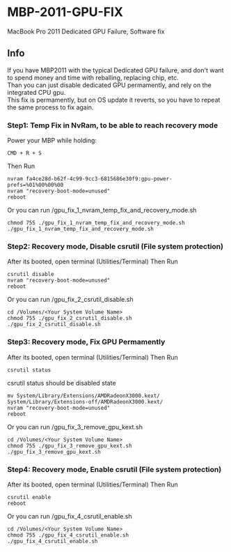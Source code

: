 # MBP-2011-GPU-FIX
MacBook Pro 2011 Dedicated GPU Failure, Software fix



## Info
If you have MBP2011 with the typical Dedicated GPU failure, and don't want to spend money and time with reballing, replacing chip, etc.  
Than you can just disable dedicated GPU permamently, and rely on the integrated CPU gpu.  
This fix is permamently, but on OS update it reverts, so you have to repeat the same process to fix again.  

### Step1: Temp Fix in NvRam, to be able to reach recovery mode
Power your MBP while holding:  

    CMD + R + S
Then Run 

    nvram fa4ce28d-b62f-4c99-9cc3-6815686e30f9:gpu-power-prefs=%01%00%00%00
    nvram "recovery-boot-mode=unused"
    reboot
Or you can run /gpu_fix_1_nvram_temp_fix_and_recovery_mode.sh

    chmod 755 ./gpu_fix_1_nvram_temp_fix_and_recovery_mode.sh
    ./gpu_fix_1_nvram_temp_fix_and_recovery_mode.sh


### Step2: Recovery mode, Disable csrutil (File system protection)
After its booted, open terminal (Utilities/Terminal)
Then Run 

    csrutil disable
    nvram "recovery-boot-mode=unused"
    reboot
    
Or you can run /gpu_fix_2_csrutil_disable.sh

    cd /Volumes/<Your System Volume Name>
    chmod 755 ./gpu_fix_2_csrutil_disable.sh
    ./gpu_fix_2_csrutil_disable.sh


### Step3: Recovery mode, Fix GPU Permamently 
After its booted, open terminal (Utilities/Terminal)
Then Run 

    csrutil status
csrutil status should be disabled state

    mv System/Library/Extensions/AMDRadeonX3000.kext/ System/Library/Extensions-off/AMDRadeonX3000.kext/
    nvram "recovery-boot-mode=unused"
    reboot
    
Or you can run /gpu_fix_3_remove_gpu_kext.sh

    cd /Volumes/<Your System Volume Name>
    chmod 755 ./gpu_fix_3_remove_gpu_kext.sh
    ./gpu_fix_3_remove_gpu_kext.sh


### Step4: Recovery mode, Enable csrutil (File system protection)
After its booted, open terminal (Utilities/Terminal)
Then Run 

    csrutil enable
    reboot
    
Or you can run /gpu_fix_4_csrutil_enable.sh

    cd /Volumes/<Your System Volume Name>
    chmod 755 ./gpu_fix_4_csrutil_enable.sh
    ./gpu_fix_4_csrutil_enable.sh

